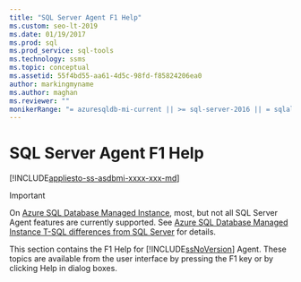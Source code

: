 ```yaml
---
title: "SQL Server Agent F1 Help"
ms.custom: seo-lt-2019
ms.date: 01/19/2017
ms.prod: sql
ms.prod_service: sql-tools
ms.technology: ssms
ms.topic: conceptual
ms.assetid: 55f4bd55-aa61-4d5c-98fd-f85824206ea0
author: markingmyname
ms.author: maghan
ms.reviewer: ""
monikerRange: "= azuresqldb-mi-current || >= sql-server-2016 || = sqlallproducts-allversions"
---
```

# SQL Server Agent F1 Help
[!INCLUDE[appliesto-ss-asdbmi-xxxx-xxx-md](../../includes/appliesto-ss-asdbmi-xxxx-xxx-md.md)]

> [!IMPORTANT]  
> On [Azure SQL Database Managed Instance](https://docs.microsoft.com/azure/sql-database/sql-database-managed-instance), most, but not all SQL Server Agent features are currently supported. See [Azure SQL Database Managed Instance T-SQL differences from SQL Server](https://docs.microsoft.com/azure/sql-database/sql-database-managed-instance-transact-sql-information#sql-server-agent) for details.

This section contains the F1 Help for [!INCLUDE[ssNoVersion](../../includes/ssnoversion-md.md)] Agent. These topics are available from the user interface by pressing the F1 key or by clicking Help in dialog boxes.  
  
